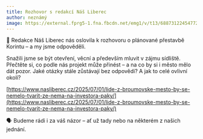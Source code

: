 ```yaml
---
title: Rozhovor s redakcí Náš Liberec
author: neznámý
image: https://external.fprg5-1.fna.fbcdn.net/emg1/v/t13/6887312245477265670?url=https%3A%2F%2Fwww.nasliberec.cz%2Fwp-content%2Fuploads%2F2025%2F07%2FKorint.jpg&fb_obo=1&utld=nasliberec.cz&stp=c0.5000x0.5000f_dst-jpg_flffffff_p500x261_q75_tt6&_nc_gid=XsjjzlQW2NU14OeTufVgfw&_nc_oc=AdlsaQAJOoVMmirdbzXpMggkDhcZFHPm-pJ4xCY59BbMKc37i1UrDgcRI2uInHzUU0I&ccb=13-1&oh=06_Q3-0ASRnM0IqSAaWj_A7_Io8Z6MGvx1nENuRuLKoCApjqwki&oe=6874193B&_nc_sid=e17101
---
```

🔎 Redakce Náš Liberec nás oslovila k rozhovoru o plánované přestavbě Korintu – a my jsme odpověděli.

Snažili jsme se být otevření, věcní a především mluvit v zájmu sídliště.
Přečtěte si, co podle nás projekt může přinést – a na co by si i město mělo dát pozor.
Jaké otázky stále zůstávají bez odpovědi? A jak to celé ovlivní okolí?

[https://www.nasliberec.cz/2025/07/01/lide-z-broumovske-mesto-by-se-nemelo-tvarit-ze-nema-na-investora-paky/](https://www.nasliberec.cz/2025/07/01/lide-z-broumovske-mesto-by-se-nemelo-tvarit-ze-nema-na-investora-paky/)

🗣 Budeme rádi i za váš názor –⁠ ať už tady nebo na některém z našich jednání.
